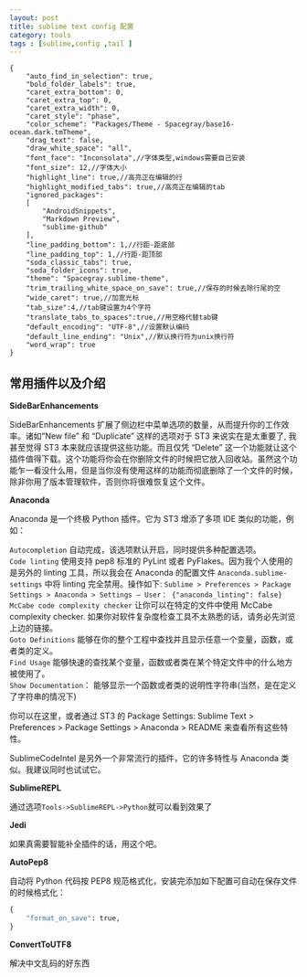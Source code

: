 ```yaml
---
layout: post
title: sublime text config 配置
category: tools
tags : [sublime,config ,tail ]
---
```


```
{
    "auto_find_in_selection": true,
    "bold_folder_labels": true,
    "caret_extra_bottom": 0,
    "caret_extra_top": 0,
    "caret_extra_width": 0,
    "caret_style": "phase",
    "color_scheme": "Packages/Theme - Spacegray/base16-ocean.dark.tmTheme",
    "drag_text": false,
    "draw_white_space": "all",
    "font_face": "Inconsolata",//字体类型,windows需要自己安装
    "font_size": 12,//字体大小
    "highlight_line": true,//高亮正在编辑的行
    "highlight_modified_tabs": true,//高亮正在编辑的tab
    "ignored_packages":
    [
        "AndroidSnippets",
        "Markdown Preview",
        "sublime-github"
    ],
    "line_padding_bottom": 1,//行距-距底部
    "line_padding_top": 1,//行距-距顶部
    "soda_classic_tabs": true,
    "soda_folder_icons": true,
    "theme": "Spacegray.sublime-theme",
    "trim_trailing_white_space_on_save": true,//保存的时候去除行尾的空
    "wide_caret": true,//加宽光标
    "tab_size":4,//tab键设置为4个字符
    "translate_tabs_to_spaces":true,//用空格代替tab键
    "default_encoding": "UTF-8",//设置默认编码
    "default_line_ending": "Unix",//默认换行符为unix换行符
    "word_wrap": true
}
```

常用插件以及介绍
-----

__SideBarEnhancements__

SideBarEnhancements 扩展了侧边栏中菜单选项的数量，从而提升你的工作效率。诸如”New file” 和 “Duplicate” 这样的选项对于 ST3 来说实在是太重要了, 我甚至觉得 ST3 本来就应该提供这些功能。而且仅凭 “Delete” 这一个功能就让这个插件值得下载。这个功能将你会在你删除文件的时候把它放入回收站。虽然这个功能乍一看没什么用，但是当你没有使用这样的功能而彻底删除了一个文件的时候，除非你用了版本管理软件，否则你将很难恢复这个文件。

__Anaconda__

Anaconda 是一个终极 Python 插件。它为 ST3 增添了多项 IDE 类似的功能，例如：<br>

`Autocompletion` 自动完成，该选项默认开启，同时提供多种配置选项。<br>
`Code linting` 使用支持 pep8 标准的 PyLint 或者 PyFlakes。因为我个人使用的是另外的 linting 工具，所以我会在 Anaconda 的配置文件 `Anaconda.sublime-settings` 中将 linting 完全禁用。操作如下: `Sublime > Preferences > Package Settings > Anaconda > Settings – User： {"anaconda_linting": false}`<br>
`McCabe code complexity checker` 让你可以在特定的文件中使用 McCabe complexity checker. 如果你对软件复杂度检查工具不太熟悉的话，请务必先浏览上边的链接。<br>
`Goto Definitions` 能够在你的整个工程中查找并且显示任意一个变量，函数，或者类的定义。<br>
`Find Usage` 能够快速的查找某个变量，函数或者类在某个特定文件中的什么地方被使用了。<br>
`Show Documentation`： 能够显示一个函数或者类的说明性字符串(当然，是在定义了字符串的情况下)<br>


你可以在这里，或者通过 ST3 的 Package Settings: Sublime Text > Preferences > Package Settings > Anaconda > README 来查看所有这些特性。<br>

SublimeCodeIntel 是另外一个非常流行的插件，它的许多特性与 Anaconda 类似。我建议同时也试试它。<br>

__SublimeREPL__

通过选项`Tools->SublimeREPL->Python`就可以看到效果了


__Jedi__

如果真需要智能补全插件的话，用这个吧。

__AutoPep8__

自动将 Python 代码按 PEP8 规范格式化，安装完添加如下配置可自动在保存文件的时候格式化：

```py
{
    "format_on_save": true,
}
```

__ConvertToUTF8__

解决中文乱码的好东西